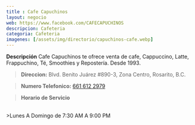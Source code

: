 ```yaml
---
title : Cafe Capuchinos
layout: negocio
web: https://www.facebook.com/CAFECAPUCHINOS
descripcion: Cafeteria
categoria: Cafeteria
imagenes: [/assets/img/directorio/capuchinos-cafe.webp]
---
```


**Descripción**
Cafe Capuchinos te ofrece venta de cafe, Cappuccino, Latte, Frappuchino, Té, Smoothies y Repostería. Desde 1993.


>**Direccion:** Blvd. Benito Juárez #890-3, Zona Centro, Rosarito, B.C.

>**Numero Telefonico:** <a href="tel:+526616122979">661 612 2979</a>

>**Horario de Servicio**
<br>
>Lunes A Domingo de 7:30 AM A 9:00 PM


